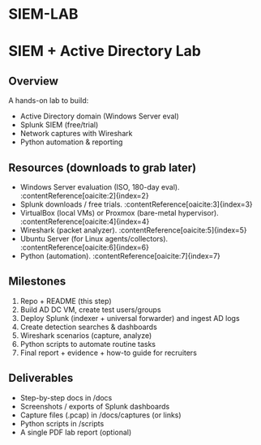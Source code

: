 # SIEM-LAB

# SIEM + Active Directory Lab

## Overview
A hands-on lab to build:
- Active Directory domain (Windows Server eval)
- Splunk SIEM (free/trial)
- Network captures with Wireshark
- Python automation & reporting

## Resources (downloads to grab later)
- Windows Server evaluation (ISO, 180-day eval). :contentReference[oaicite:2]{index=2}  
- Splunk downloads / free trials. :contentReference[oaicite:3]{index=3}  
- VirtualBox (local VMs) or Proxmox (bare-metal hypervisor). :contentReference[oaicite:4]{index=4}  
- Wireshark (packet analyzer). :contentReference[oaicite:5]{index=5}  
- Ubuntu Server (for Linux agents/collectors). :contentReference[oaicite:6]{index=6}  
- Python (automation). :contentReference[oaicite:7]{index=7}

## Milestones
1. Repo + README (this step)  
2. Build AD DC VM, create test users/groups  
3. Deploy Splunk (indexer + universal forwarder) and ingest AD logs  
4. Create detection searches & dashboards  
5. Wireshark scenarios (capture, analyze)  
6. Python scripts to automate routine tasks  
7. Final report + evidence + how-to guide for recruiters

## Deliverables
- Step-by-step docs in /docs
- Screenshots / exports of Splunk dashboards
- Capture files (.pcap) in /docs/captures (or links)
- Python scripts in /scripts
- A single PDF lab report (optional)


